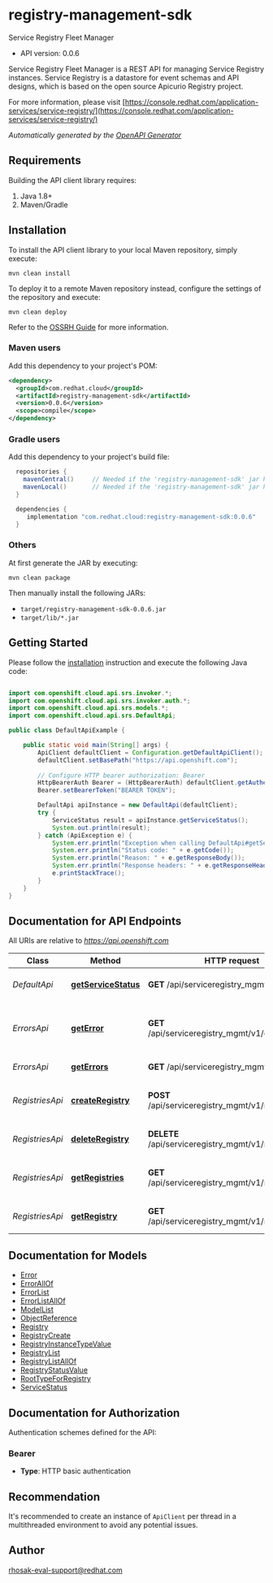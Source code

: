# registry-management-sdk

Service Registry Fleet Manager

- API version: 0.0.6

Service Registry Fleet Manager is a REST API for managing Service Registry instances. Service Registry is a datastore for event schemas and API designs, which is based on the open source Apicurio Registry project.

  For more information, please visit [https://console.redhat.com/application-services/service-registry/](https://console.redhat.com/application-services/service-registry/)

*Automatically generated by the [OpenAPI Generator](https://openapi-generator.tech)*

## Requirements

Building the API client library requires:

1. Java 1.8+
2. Maven/Gradle

## Installation

To install the API client library to your local Maven repository, simply execute:

```shell
mvn clean install
```

To deploy it to a remote Maven repository instead, configure the settings of the repository and execute:

```shell
mvn clean deploy
```

Refer to the [OSSRH Guide](http://central.sonatype.org/pages/ossrh-guide.html) for more information.

### Maven users

Add this dependency to your project's POM:

```xml
<dependency>
  <groupId>com.redhat.cloud</groupId>
  <artifactId>registry-management-sdk</artifactId>
  <version>0.0.6</version>
  <scope>compile</scope>
</dependency>
```

### Gradle users

Add this dependency to your project's build file:

```groovy
  repositories {
    mavenCentral()     // Needed if the 'registry-management-sdk' jar has been published to maven central.
    mavenLocal()       // Needed if the 'registry-management-sdk' jar has been published to the local maven repo.
  }

  dependencies {
     implementation "com.redhat.cloud:registry-management-sdk:0.0.6"
  }
```

### Others

At first generate the JAR by executing:

```shell
mvn clean package
```

Then manually install the following JARs:

- `target/registry-management-sdk-0.0.6.jar`
- `target/lib/*.jar`

## Getting Started

Please follow the [installation](#installation) instruction and execute the following Java code:

```java

import com.openshift.cloud.api.srs.invoker.*;
import com.openshift.cloud.api.srs.invoker.auth.*;
import com.openshift.cloud.api.srs.models.*;
import com.openshift.cloud.api.srs.DefaultApi;

public class DefaultApiExample {

    public static void main(String[] args) {
        ApiClient defaultClient = Configuration.getDefaultApiClient();
        defaultClient.setBasePath("https://api.openshift.com");
        
        // Configure HTTP bearer authorization: Bearer
        HttpBearerAuth Bearer = (HttpBearerAuth) defaultClient.getAuthentication("Bearer");
        Bearer.setBearerToken("BEARER TOKEN");

        DefaultApi apiInstance = new DefaultApi(defaultClient);
        try {
            ServiceStatus result = apiInstance.getServiceStatus();
            System.out.println(result);
        } catch (ApiException e) {
            System.err.println("Exception when calling DefaultApi#getServiceStatus");
            System.err.println("Status code: " + e.getCode());
            System.err.println("Reason: " + e.getResponseBody());
            System.err.println("Response headers: " + e.getResponseHeaders());
            e.printStackTrace();
        }
    }
}

```

## Documentation for API Endpoints

All URIs are relative to *https://api.openshift.com*

Class | Method | HTTP request | Description
------------ | ------------- | ------------- | -------------
*DefaultApi* | [**getServiceStatus**](docs/DefaultApi.md#getServiceStatus) | **GET** /api/serviceregistry_mgmt/v1/status | Get the service status
*ErrorsApi* | [**getError**](docs/ErrorsApi.md#getError) | **GET** /api/serviceregistry_mgmt/v1/errors/{id} | Get information about a specific error type
*ErrorsApi* | [**getErrors**](docs/ErrorsApi.md#getErrors) | **GET** /api/serviceregistry_mgmt/v1/errors | Get the list of all errors
*RegistriesApi* | [**createRegistry**](docs/RegistriesApi.md#createRegistry) | **POST** /api/serviceregistry_mgmt/v1/registries | Create a new Registry instance
*RegistriesApi* | [**deleteRegistry**](docs/RegistriesApi.md#deleteRegistry) | **DELETE** /api/serviceregistry_mgmt/v1/registries/{id} | Delete a Registry instance
*RegistriesApi* | [**getRegistries**](docs/RegistriesApi.md#getRegistries) | **GET** /api/serviceregistry_mgmt/v1/registries | Get the list of all Registry instances
*RegistriesApi* | [**getRegistry**](docs/RegistriesApi.md#getRegistry) | **GET** /api/serviceregistry_mgmt/v1/registries/{id} | Get a Registry instance


## Documentation for Models

 - [Error](docs/Error.md)
 - [ErrorAllOf](docs/ErrorAllOf.md)
 - [ErrorList](docs/ErrorList.md)
 - [ErrorListAllOf](docs/ErrorListAllOf.md)
 - [ModelList](docs/ModelList.md)
 - [ObjectReference](docs/ObjectReference.md)
 - [Registry](docs/Registry.md)
 - [RegistryCreate](docs/RegistryCreate.md)
 - [RegistryInstanceTypeValue](docs/RegistryInstanceTypeValue.md)
 - [RegistryList](docs/RegistryList.md)
 - [RegistryListAllOf](docs/RegistryListAllOf.md)
 - [RegistryStatusValue](docs/RegistryStatusValue.md)
 - [RootTypeForRegistry](docs/RootTypeForRegistry.md)
 - [ServiceStatus](docs/ServiceStatus.md)


## Documentation for Authorization

Authentication schemes defined for the API:
### Bearer


- **Type**: HTTP basic authentication


## Recommendation

It's recommended to create an instance of `ApiClient` per thread in a multithreaded environment to avoid any potential issues.

## Author

rhosak-eval-support@redhat.com

